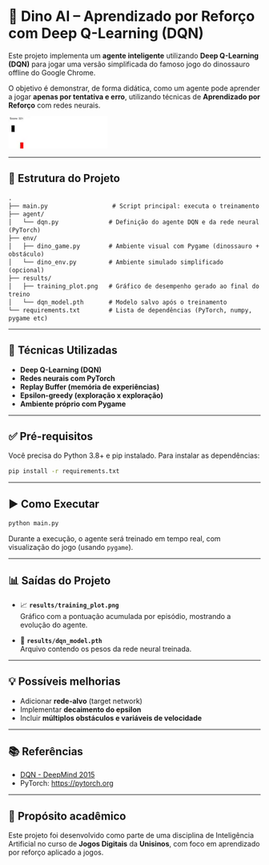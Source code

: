 # 🦖 Dino AI – Aprendizado por Reforço com Deep Q-Learning (DQN)

Este projeto implementa um **agente inteligente** utilizando **Deep Q-Learning (DQN)** para jogar uma versão simplificada do famoso jogo do dinossauro offline do Google Chrome.

O objetivo é demonstrar, de forma didática, como um agente pode aprender a jogar **apenas por tentativa e erro**, utilizando técnicas de **Aprendizado por Reforço** com redes neurais.


![Demo do Jogo](utils/DinoGame.gif)


---

## 📁 Estrutura do Projeto

```
.
├── main.py                  # Script principal: executa o treinamento
├── agent/
│   └── dqn.py              # Definição do agente DQN e da rede neural (PyTorch)
├── env/
│   ├── dino_game.py        # Ambiente visual com Pygame (dinossauro + obstáculo)
│   └── dino_env.py         # Ambiente simulado simplificado (opcional)
├── results/
│   ├── training_plot.png   # Gráfico de desempenho gerado ao final do treino
│   └── dqn_model.pth       # Modelo salvo após o treinamento
└── requirements.txt        # Lista de dependências (PyTorch, numpy, pygame etc)
```

---

## 🧠 Técnicas Utilizadas

- **Deep Q-Learning (DQN)**
- **Redes neurais com PyTorch**
- **Replay Buffer (memória de experiências)**
- **Epsilon-greedy (exploração x exploração)**
- **Ambiente próprio com Pygame**

---

## ✅ Pré-requisitos

Você precisa do Python 3.8+ e pip instalado. Para instalar as dependências:

```bash
pip install -r requirements.txt
```

---

## ▶️ Como Executar

```bash
python main.py
```

Durante a execução, o agente será treinado em tempo real, com visualização do jogo (usando `pygame`).

---

## 📊 Saídas do Projeto

- 📈 **`results/training_plot.png`**  
  Gráfico com a pontuação acumulada por episódio, mostrando a evolução do agente.

- 💾 **`results/dqn_model.pth`**  
  Arquivo contendo os pesos da rede neural treinada.

---

## 💡 Possíveis melhorias

- Adicionar **rede-alvo** (target network)
- Implementar **decaimento do epsilon**
- Incluir **múltiplos obstáculos e variáveis de velocidade**

---

## 📚 Referências

- [DQN - DeepMind 2015](https://www.nature.com/articles/nature14236)
- PyTorch: https://pytorch.org

---

## 🧪 Propósito acadêmico

Este projeto foi desenvolvido como parte de uma disciplina de Inteligência Artificial no curso de **Jogos Digitais** da **Unisinos**, com foco em aprendizado por reforço aplicado a jogos.
